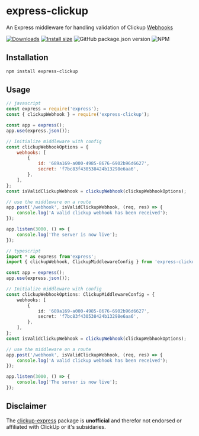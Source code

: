 # express-clickup

An Express middleware for handling validation of Clickup [Webhooks](https://clickup.com/integrations/webhooks)

[![Downloads](https://img.shields.io/npm/dm/express-clickup.svg?style=for-the-badge)](https://www.npmjs.com/package/express-clickup)
[![Install size](https://img.shields.io/bundlephobia/min/express-clickup?style=for-the-badge)](https://packagephobia.now.sh/result?p=express-clickup)
![GitHub package.json version](https://img.shields.io/github/package-json/v/ComfortablyCoding/express-clickup?style=for-the-badge)
![NPM](https://img.shields.io/npm/l/express-clickup?style=for-the-badge)

## Installation

```sh
npm install express-clickup
```

## Usage

```javascript
// javascript
const express = require('express');
const { clickupWebhook } = require('express-clickup');

const app = express();
app.use(express.json());

// Initialize middleware with config
const clickupWebhookOptions = {
	webhooks: [
		{
			id: '689a169-a000-4985-8676-6902b96d6627',
			secret: 'f7bc83f430538424b13298e6aa6',
		},
	],
};
const isValidClickupWebhook = clickupWebhook(clickupWebhookOptions);

// use the middleware on a route
app.post('/webhook', isValidClickupWebhook, (req, res) => {
	console.log('A valid clickup webhook has been received');
});

app.listen(3000, () => {
	console.log('The server is now live');
});
```

```typescript
// typescript
import * as express from'express';
import { clickupWebhook, ClickupMiddlewareConfig } from 'express-clickup';

const app = express();
app.use(express.json());

// Initialize middleware with config
const clickupWebhookOptions: ClickupMiddlewareConfig = {
	webhooks: [
		{
			id: '689a169-a000-4985-8676-6902b96d6627',
			secret: 'f7bc83f430538424b13298e6aa6',
		},
	],
};
const isValidClickupWebhook = clickupWebhook(clickupWebhookOptions);

// use the middleware on a route
app.post('/webhook', isValidClickupWebhook, (req, res) => {
	console.log('A valid clickup webhook has been received');
});

app.listen(3000, () => {
	console.log('The server is now live');
});
```

## Disclaimer

The [clickup-express](https://github.com/ComfortablyCoding/clickup-express) package is **unofficial** and therefor not endorsed or affiliated with ClickUp or it's subsidaries.
